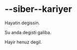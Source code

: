 # --siber--kariyer
Hayatin degissin.

Su anda degisti galiba.

Hayir henuz degil.

<a href="https://twitter.com/BaytarAtil33180" target="_blank">